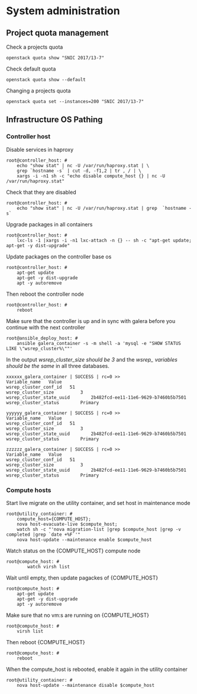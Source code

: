 # System administration

## Project quota management

Check a projects quota

    openstack quota show "SNIC 2017/13-7"

Check default quota

    openstack quota show --default

Changing a projects quota

    openstack quota set --instances=200 "SNIC 2017/13-7"

## Infrastructure OS Pathing

### Controller host

Disable services in haproxy

    root@controller_host: #
        echo "show stat" | nc -U /var/run/haproxy.stat | \
        grep `hostname -s` | cut -d, -f1,2 | tr , / | \
        xargs -i -n1 sh -c "echo disable compute_host {} | nc -U /var/run/haproxy.stat"

Check that they are disabled

    root@controller_host: #
        echo "show stat" | nc -U /var/run/haproxy.stat | grep  `hostname -s`

Upgrade packages in all containers

    root@controller_host: #
        lxc-ls -1 |xargs -i -n1 lxc-attach -n {} -- sh -c "apt-get update; apt-get -y dist-upgrade"

Update packages on the controller base os

    root@controller_host: #
        apt-get update
        apt-get -y dist-upgrade
        apt -y autoremove

Then reboot the controller node

    root@controller_host: #
        reboot

Make sure that the controller is up and in sync with galera before you continue with the next controller

    root@ansible_deploy_host: #
        ansible galera_container -s -m shell -a 'mysql -e "SHOW STATUS LIKE \"wsrep_cluster%\""'

In the output *wsrep_cluster_size should be 3* and the *wsrep_ variables should be the same* in all three databases.

    xxxxxx_galera_container | SUCCESS | rc=0 >>
    Variable_name   Value
    wsrep_cluster_conf_id   51
    wsrep_cluster_size          3
    wsrep_cluster_state_uuid        2b482fcd-ee11-11e6-9629-b7460b5b7501
    wsrep_cluster_status        Primary
    
    yyyyyy_galera_container | SUCCESS | rc=0 >>
    Variable_name   Value
    wsrep_cluster_conf_id   51
    wsrep_cluster_size          3
    wsrep_cluster_state_uuid        2b482fcd-ee11-11e6-9629-b7460b5b7501
    wsrep_cluster_status        Primary
    
    zzzzzz_galera_container | SUCCESS | rc=0 >>
    Variable_name   Value
    wsrep_cluster_conf_id   51
    wsrep_cluster_size          3
    wsrep_cluster_state_uuid        2b482fcd-ee11-11e6-9629-b7460b5b7501
    wsrep_cluster_status        Primary

### Compute hosts

Start live migrate on the utility container, and set host in maintenance mode

    root@utility_container: # 
        compute_host={COMPUTE_HOST};
        nova host-evacuate-live $compute_host; 
        watch sh -c "'nova migration-list |grep $compute_host |grep -v completed |grep `date +%F`'"
        nova host-update --maintenance enable $compute_host

Watch status on the {COMPUTE_HOST} compute node

    root@compute_host: #
        	watch virsh list

Wait until empty, then update pagackes of  {COMPUTE_HOST}

    root@compute_host: #
        apt-get update
        apt-get -y dist-upgrade
        apt -y autoremove

Make sure that no vm:s are running on {COMPUTE_HOST}

    root@compute_host: #
        virsh list

Then reboot  {COMPUTE_HOST}

    root@compute_host: #
        reboot

When the compute_host is rebooted, enable it again in the utility container

    root@utility_container: # 
        nova host-update --maintenance disable $compute_host
